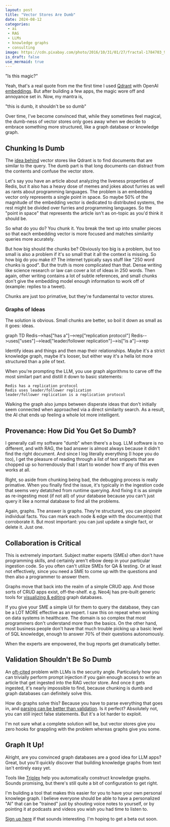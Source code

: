 ```yaml
---
layout: post
title: "Vector Stores Are Dumb"
date: 2024-08-12
categories:
 - ai
 - RAG
 - LLMs
 - knowledge graphs
 - consulting
image: https://cdn.pixabay.com/photo/2016/10/31/01/27/fractal-1784703_960_720.jpg
is_draft: false
use_mermaid: true
---
```


"Is this magic?"

Yeah, that's a real quote from me the first time I used [Qdrant][q] with OpenAI [embeddings][emb].
But after building a few apps, the magic wore off and annoyance set in. Now, my mantra is, 

"this is dumb, it shouldn't be so dumb"

Over time, I've become convinced that, while they sometimes feel magical,
the dumb-ness of vector stores only goes away when we decide to embrace something more structured, 
like a graph database or knowledge graph.


## Chunking Is Dumb
The [idea behind][hnsw] vector stores like Qdrant is to find documents that are similar to the query. The dumb part is
that long documents can distract from the contents and confuse the vector store.

Let's say you have an article about analyzing the liveness properties of Redis, but it also has a heavy 
dose of memes and jokes about furries as well as rants about programming languages. The problem is an
embedding vector only represents a single point in space. So maybe 50% of the magnitude of the embedding vector
is dedicated to distributed systems, the rest might be divided over furries and programming languages.
So the "point in space" that represents the article isn't as on-topic as you'd think it should be.

So what do you do? You chunk it. You break the text up into smaller pieces so that each embedding vector is 
more focused and matches similarity queries more acurately.

But how big should the chunks be? Obviously too big is a problem, but too small is also a problem if it's so small that it
all the context is missing. So how big do you make it? The internet typically says stuff like "250 
word chunks is good". But the truth is more complicated than that. Dense writing like science research or
law can cover a lot of ideas in 250 words. Then again, other writing contains a lot of subtle references,
and small chunks don't give the embedding model enough information to work off of (example: replies to a
tweet).

Chunks are just too primative, but they're fundamental to vector stores.

### Graphs of Ideas
The solution is obvious. Small chunks are better, so boil it down as small as it goes: ideas. 

<div class="mermaid">
graph TD
Redis-->has["has a"]-->rep["replication protocol"]
Redis-->uses["uses"]-->lead["leader/follower replication"]-->is["is a"]-->rep
</div>

Identify ideas and things and then map their relationships. Maybe it's a strict knowledge graph, 
maybe it's looser, but either way it's a hella lot more structured than a pile of text. 

When you're prompting the LLM, you use graph algorithms to carve off the most similart part and distill it down to basic statements:


```
Redis has a replication protocol
Redis uses leader/follower replication
leader/follower replication is a replication protocol
```

Walking the graph also jumps between disperate ideas that don't initially seem connected when approached via
a direct similarity search. As a result, the AI chat ends up feeling a whole lot more intelligent.


## Provenance: How Did You Get So Dumb?
I generally call my software "dumb" when there's a bug. LLM software is no different, and with RAG, the
bad answer is almost always because it didn't find the right document. And since I log literally everything
(I hope you do too), I get the pleasure of reading through a list of text snippets that are chopped up
so horrendously that I start to wonder how tf any of this even works at all.

Right, so aside from chunking being bad, the debugging process is really primative. When you finally
find the issue, it's typically in the ingestion code that seems very detatched from runtime querying.
And fixing it is as simple as re-ingesting most (if not all) of your database because you can't just
query it like a normal database to find all the problems.

Again, graphs. The answer is graphs. They're structured, you can pinpoint individual facts. You can mark
each node & edge with the document(s) that corroborate it. But most important: you can just update a
single fact, or delete it. Just one.

## Collaboration is Critical
This is extremely important. Subject matter experts (SMEs) often don't have programming skills, and certainly
aren't elbow deep in your particular ingestion code. So you often can't utilize SMEs for QA & testing.
Or at least not effectively, since you need a SME to come up with the questions and then also a programmer to
answer them.

Graphs move that back into the realm of a simple CRUD app. And those sorts of CRUD apps exist, off-the-shelf.
e.g. Neo4j has pre-built generic tools for [visualizing & editing][neo] graph databases.

If you give your SME a simple UI for them to query the database, they can be a LOT MORE effective as an
expert. I saw this on repeat when working on data systems in healthcare. The domain is so complex that most
programmers don't understand more than the basics. On the other hand, most business people don't have that much trouble picking up a basic
level of SQL knowledge, enough to answer 70% of their questions autonomously. 

When the experts are empowered, the bug reports get dramatically better.


## Validation Shouldn't Be So Dumb
An [oft-cited][dm] problem with LLMs is the security angle. Particularly how you can trivially perform prompt
injection if you gain enough access to write an article that get ingested into the RAG vector store. And once
it gets ingested, it's nearly impossible to find, because chunking is dumb and graph databases can 
definitely solve this.

How do graphs solve this? Because you have to parse everything that goes in, and [parsing can be better than validation][parse]. Is it perfect? Absolutely not,
you can still inject false statements. But it's a lot harder to exploit. 

I'm not sure what a complete solution will be, but vector stores give you zero hooks for grappling with the 
problem whereas graphs give you some.



## Graph It Up!
Alright, are you convinced graph databases are a good idea for LLM apps? Great, but you'll quickly 
discover that building knowledge graphs from text isn't entirely easy yet.

Tools like [Triplex][triplex] help you automatically construct knowledge graphs. Sounds promising, but
there's still quite a bit of configuration to get right.

I'm building a tool that makes this easier for you to have your own personal knowlege graph. I believe everyone should be able to
have a personalized "AI" that can be "trained" just by shouting voice notes to yourself, or by pointing it
at podcasts and videos you wish you had time to listen to. 

[Sign up here][signup] if that sounds interesting. I'm hoping to get a beta out soon.




 [q]: https://qdrant.tech/
 [emb]: https://platform.openai.com/docs/guides/embeddings
 [hnsw]: https://www.pinecone.io/learn/series/faiss/hnsw/
 [neo]: https://neo4j.com/product/bloom/
 [dm]: https://deepmind.google/discover/blog/mapping-the-misuse-of-generative-ai/
 [triplex]: https://www.sciphi.ai/blog/triplex
 [signup]: https://docs.google.com/forms/d/e/1FAIpQLScrXwaCTkwDp1xFPSpIa6cbPWU1-nXXigN7QjqEgPd1OTDXUA/viewform?usp=sf_link
 [parse]: https://lexi-lambda.github.io/blog/2019/11/05/parse-don-t-validate/
